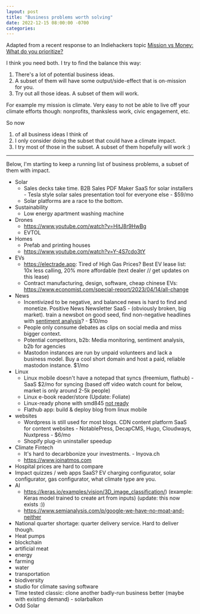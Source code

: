 ```yaml
---
layout: post
title: "Business problems worth solving"
date: 2022-12-15 08:00:00 -0700
categories:
---
```


Adapted from a recent response to an Indiehackers topic [Mission vs Money: What do you prioritize?](https://www.indiehackers.com/post/mission-vs-money-what-do-you-prioritize-8fcbb0daab)

I think you need both. I try to find the balance this way:

1. There's a lot of potential business ideas.
2. A subset of them will have some output/side-effect that is on-mission for you.
3. Try out all those ideas. A subset of them will work.

For example my mission is climate. Very easy to not be able to live off your climate efforts though: nonprofits, thanksless work, civic engagement, etc.

So now

1. of all business ideas I think of
2. I only consider doing the subset that could have a climate impact.
3. I try most of those in the subset. A subset of them hopefully will work :)

---

Below, I'm starting to keep a running list of business problems, a subset of them with impact.

- Solar
  - Sales decks take time. B2B Sales PDF Maker SaaS for solar installers - Tesla style solar sales presentation tool for everyone else - $59/mo
  - Solar platforms are a race to the bottom.
- Sustainability
  - Low energy apartment washing machine
- Drones
  - https://www.youtube.com/watch?v=HitJ8r9HwBg
  - EVTOL  
- Homes
  - Prefab and printing houses
  - https://www.youtube.com/watch?v=Y-4S7cdo3tY
- EVs
  - https://electrade.app: Tired of High Gas Prices? Best EV lease list: 10x less calling, 20% more affordable (text dealer // get updates on this lease)
  - Contract manufacturing, design, software, cheap chinese EVs: https://www.economist.com/special-report/2023/04/14/all-change
- News
  - Incentivized to be negative, and balanced news is hard to find and monetize. Positive News Newsletter SaaS - (obviously broken, big market). train a newsbot on good seed, find non-negative headlines with [sentiment analysis](https://towardsdatascience.com/sentiment-analysis-on-news-headlines-classic-supervised-learning-vs-deep-learning-approach-831ac698e276)? - $10/mo
  - People only consume debates as clips on social media and miss bigger context.
  - Potential competitors, b2b: Media monitoring, sentiment analysis, b2b for agencies
  - Mastodon instances are run by unpaid volunteers and lack a business model. Buy a cool short domain and host a paid, reliable mastodon instance. $1/mo
- Linux
  - Linux mobile doesn't have a notepad that syncs (freemium, flathub) - SaaS $2/mo for syncing (based off video watch count for below, market is only around 2-5k people)
  - Linux e-book reader/store (Update: Foliate)
  - Linux-ready phone with smd845 [not ready](/2022-11-05-gnome-shell-mobile-with-postmarketos)
  - Flathub app: build & deploy blog from linux mobile
- websites
  - Wordpress is still used for most blogs. CDN content platform SaaS for content websites - NotablePress, DecapCMS, Hugo, Cloudways, Nuxtpress - $6/mo
  - Shopify plug-in uninstaller speedup 
- Climate Fintech
  - It's hard to decarbbonize your investments. - Inyova.ch
  - https://www.joinatmos.com
- Hospital prices are hard to compare
- Impact quizzes / web apps SaaS? EV charging configurator, solar configurator, gas configurator, what climate type are you.
- AI
  - https://keras.io/examples/vision/3D_image_classification/) (example: Keras model trained to create art from inputs) (update: this now exists :))
  - https://www.semianalysis.com/p/google-we-have-no-moat-and-neither
- National quarter shortage: quarter delivery service. Hard to deliver though.
- Heat pumps
- blockchain
- artificial meat
- energy
- farming
- water
- transportation
- biodiversity
- studio for climate saving software
- Time tested classic: clone another badly-run business better (maybe with existing demand) - solarbalkon
- Odd Solar
